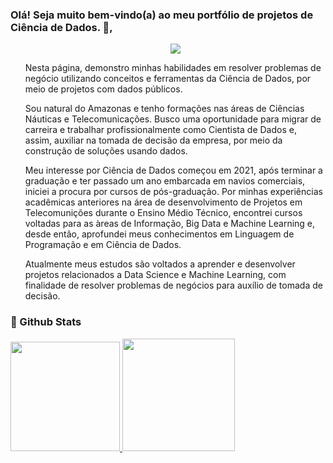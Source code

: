 ### Olá! Seja muito bem-vindo(a) ao meu portfólio de projetos de Ciência de Dados.  👋,

<ul>
  
<div>
  <p align="center">
    <a href="https://www.linkedin.com/in/iasmim-marinho-66a60a219/" target="_blank"><img src="https://img.shields.io/badge/-LinkedIn-%230077B5?style=for-the-badge&logo=linkedin&logoColor=white" target="_blank"></a>
  </div>
  
Nesta página, demonstro minhas habilidades em resolver problemas de negócio utilizando conceitos e ferramentas da Ciência de Dados, por meio de projetos com dados públicos.

Sou natural do Amazonas e tenho formações nas áreas de Ciências Náuticas e Telecomunicações. Busco uma oportunidade para migrar de carreira e trabalhar profissionalmente como Cientista de Dados e, assim, auxiliar na tomada de decisão da empresa, por meio da construção de soluções usando dados.

Meu interesse por Ciência de Dados começou em 2021, após terminar a graduação e ter passado um ano embarcada em navios comerciais, iniciei a procura por cursos de pós-graduação. Por minhas experiências acadêmicas anteriores na área de desenvolvimento de Projetos em Telecomunições durante o Ensino Médio Técnico, encontrei cursos voltadas para as àreas de Informação, Big Data e Machine Learning e, desde então, aprofundei meus conhecimentos em Linguagem de Programação e em Ciência de Dados.

Atualmente meus estudos são voltados a aprender e desenvolver projetos relacionados a Data Science e Machine Learning, com finalidade de resolver problemas de negócios para auxílio de tomada de decisão.

</ul>

### 🧐 Github Stats

<a href="https://github.com/mimsai">
   <img height="175em" src="https://github-readme-stats.vercel.app/api/top-langs/?username=mimsai&layout=compact"/>
   <img height="180em" src="https://github-readme-stats.vercel.app/api?username=mimsai&show_icons=true&hide_border=true&&count_private=true&include_all_commits=true" />

